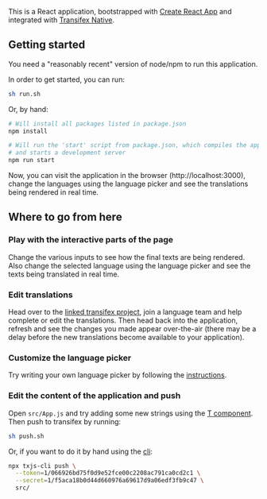 This is a React application, bootstrapped with
[Create React App](https://github.com/facebook/create-react-app) and integrated
with [Transifex Native](https://www.transifex.com/native/).

## Getting started

You need a "reasonably recent" version of node/npm to run this application.

In order to get started, you can run:

```sh
sh run.sh
```

Or, by hand:

```sh
# Will install all packages listed in package.json
npm install

# Will run the 'start' script from package.json, which compiles the application
# and starts a development server
npm run start
```

Now, you can visit the application in the browser (http://localhost:3000),
change the languages using the language picker and see the translations being
rendered in real time.

## Where to go from here

### Play with the interactive parts of the page

Change the various inputs to see how the final texts are being rendered. Also
change the selected language using the language picker and see the texts being
translated in real time.

### Edit translations

Head over to the
[linked transifex project](https://www.transifex.com/native-sandbox/main-native-sandbox/),
join a language team and help complete or edit the translations. Then head back
into the application, refresh and see the changes you made appear over-the-air
(there may be a delay before the new translations become available to your
application).

### Customize the language picker

Try writing your own language picker by following the
[instructions](https://github.com/transifex/transifex-javascript/tree/master/packages/react#uselanguages-hook).

### Edit the content of the application and push

Open `src/App.js` and try adding some new strings using the
[T component](https://github.com/transifex/transifex-javascript/tree/master/packages/react#t-component).
Then push to transifex by running:

```sh
sh push.sh
```

Or, if you want to do it by hand using the
[cli](https://github.com/transifex/transifex-javascript/tree/master/packages/cli):

```sh
npx txjs-cli push \
  --token=1/066926bd75f0d9e52fce00c2208ac791ca0cd2c1 \
  --secret=1/f5aca18b0d44d660976a69617d9a06edf3fb9c47 \
  src/
```
